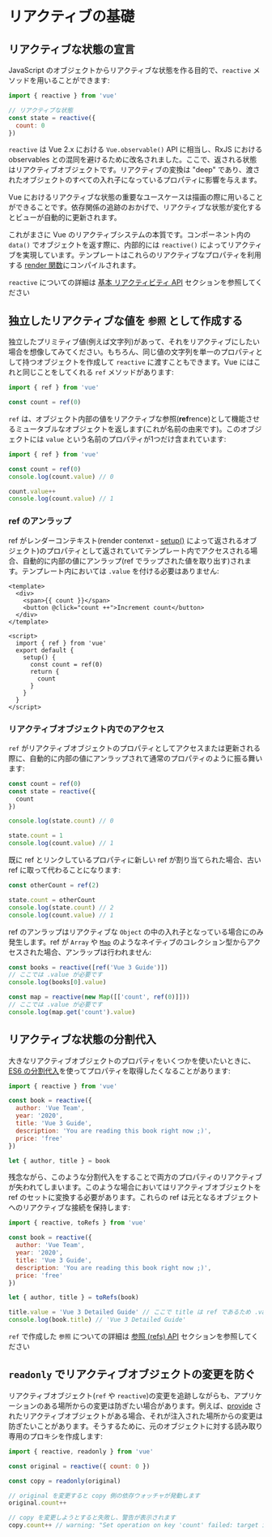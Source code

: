 # リアクティブの基礎

## リアクティブな状態の宣言

JavaScript のオブジェクトからリアクティブな状態を作る目的で、`reactive` メソッドを用いることができます:

```js
import { reactive } from 'vue'

// リアクティブな状態
const state = reactive({
  count: 0
})
```

`reactive` は Vue 2.x における `Vue.observable()` API に相当し、RxJS における observables との混同を避けるために改名されました。ここで、返される状態はリアクティブオブジェクトです。リアクティブの変換は "deep" であり、渡されたオブジェクトのすべての入れ子になっているプロパティに影響を与えます。

Vue におけるリアクティブな状態の重要なユースケースは描画の際に用いることができることです。依存関係の追跡のおかげで、リアクティブな状態が変化するとビューが自動的に更新されます。

これがまさに Vue のリアクティブシステムの本質です。コンポーネント内の `data()` でオブジェクトを返す際に、内部的には `reactive()` によってリアクティブを実現しています。テンプレートはこれらのリアクティブなプロパティを利用する [render 関数](render-function.html)にコンパイルされます。

`reactive` についての詳細は [基本 リアクティビティ API](../api/basic-reactivity.html) セクションを参照してください

## 独立したリアクティブな値を `参照` として作成する

独立したプリミティブ値(例えば文字列)があって、それをリアクティブにしたい場合を想像してみてください。もちろん、同じ値の文字列を単一のプロパティとして持つオブジェクトを作成して `reactive` に渡すこともできます。Vue にはこれと同じことをしてくれる `ref` メソッドがあります:

```js
import { ref } from 'vue'

const count = ref(0)
```

`ref` は、オブジェクト内部の値をリアクティブな参照(**ref**rence)として機能させるミュータブルなオブジェクトを返します(これが名前の由来です)。このオブジェクトには `value` という名前のプロパティが1つだけ含まれています:

```js
import { ref } from 'vue'

const count = ref(0)
console.log(count.value) // 0

count.value++
console.log(count.value) // 1
```

### ref のアンラップ

ref がレンダーコンテキスト(render contenxt - [setup()](composition-api-setup.html) によって返されるオブジェクト)のプロパティとして返されていてテンプレート内でアクセスされる場合、自動的に内部の値にアンラップ(ref でラップされた値を取り出す)されます。テンプレート内においては `.value` を付ける必要はありません:

```vue-html
<template>
  <div>
    <span>{{ count }}</span>
    <button @click="count ++">Increment count</button>
  </div>
</template>

<script>
  import { ref } from 'vue'
  export default {
    setup() {
      const count = ref(0)
      return {
        count
      }
    }
  }
</script>
```

### リアクティブオブジェクト内でのアクセス

`ref` がリアクティブオブジェクトのプロパティとしてアクセスまたは更新される際に、自動的に内部の値にアンラップされて通常のプロパティのように振る舞います:

```js
const count = ref(0)
const state = reactive({
  count
})

console.log(state.count) // 0

state.count = 1
console.log(count.value) // 1
```

既に ref とリンクしているプロパティに新しい ref が割り当てられた場合、古い ref に取って代わることになります:

```js
const otherCount = ref(2)

state.count = otherCount
console.log(state.count) // 2
console.log(count.value) // 1
```

ref のアンラップはリアクティブな `Object` の中の入れ子となっている場合にのみ発生します。ref が `Array` や [`Map`](https://developer.mozilla.org/ja/docs/Web/JavaScript/Reference/Global_Objects/Map) のようなネイティブのコレクション型からアクセスされた場合、アンラップは行われません:

```js
const books = reactive([ref('Vue 3 Guide')])
// ここでは .value が必要です
console.log(books[0].value)

const map = reactive(new Map([['count', ref(0)]]))
// ここでは .value が必要です
console.log(map.get('count').value)
```

## リアクティブな状態の分割代入

大きなリアクティブオブジェクトのプロパティをいくつかを使いたいときに、[ES6 の分割代入](https://developer.mozilla.org/ja/docs/Web/JavaScript/Reference/Operators/Destructuring_assignment)を使ってプロパティを取得したくなることがあります:

```js
import { reactive } from 'vue'

const book = reactive({
  author: 'Vue Team',
  year: '2020',
  title: 'Vue 3 Guide',
  description: 'You are reading this book right now ;)',
  price: 'free'
})

let { author, title } = book
```

残念ながら、このような分割代入をすることで両方のプロパティのリアクティブが失われてしまいます。このような場合においてはリアクティブオブジェクトを ref のセットに変換する必要があります。これらの ref は元となるオブジェクトへのリアクティブな接続を保持します:

```js
import { reactive, toRefs } from 'vue'

const book = reactive({
  author: 'Vue Team',
  year: '2020',
  title: 'Vue 3 Guide',
  description: 'You are reading this book right now ;)',
  price: 'free'
})

let { author, title } = toRefs(book)

title.value = 'Vue 3 Detailed Guide' // ここで title は ref であるため .value を用いる必要があります
console.log(book.title) // 'Vue 3 Detailed Guide'
```

`ref` で作成した `参照` についての詳細は [参照 (refs) API](../api/refs-api.html#ref) セクションを参照してください

## `readonly` でリアクティブオブジェクトの変更を防ぐ

リアクティブオブジェクト(`ref` や `reactive`)の変更を追跡しながらも、アプリケーションのある場所からの変更は防ぎたい場合があります。例えば、[provide](component-provide-inject.html) されたリアクティブオブジェクトがある場合、それが注入された場所からの変更は防ぎたいことがあります。そうするために、元のオブジェクトに対する読み取り専用のプロキシを作成します:

```js
import { reactive, readonly } from 'vue'

const original = reactive({ count: 0 })

const copy = readonly(original)

// original を変更すると copy 側の依存ウォッチャが発動します
original.count++

// copy を変更しようとすると失敗し、警告が表示されます
copy.count++ // warning: "Set operation on key 'count' failed: target is readonly."
```
